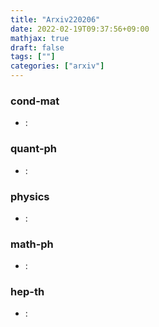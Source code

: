 ```yaml
---
title: "Arxiv220206"
date: 2022-02-19T09:37:56+09:00
mathjax: true
draft: false
tags: [""]
categories: ["arxiv"]
---
```

### cond-mat
- []():  


### quant-ph
- []():  


### physics
- []():  


### math-ph
- []():  


### hep-th
- []():  
